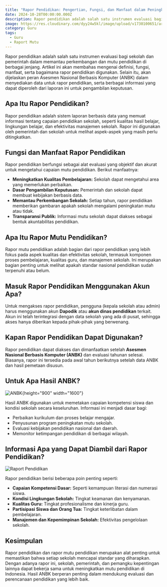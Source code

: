```yaml
---
title: "Rapor Pendidikan: Pengertian, Fungsi, dan Manfaat dalam Peningkatan Mutu Sekolah"
date: 2024-10-28T00:00:00.000Z
description: Rapor pendidikan adalah salah satu instrumen evaluasi bagi sekolah dan pemerintah dalam memantau perkembangan dan mutu pendidikan di berbagai jenjang.
image: https://res.cloudinary.com/dyy24w5kl/image/upload/v1730100651/artikel/BUeNWYemFS_v3ynrq.png
category: Guru
tags:
  - Guru
  - Raport Mutu
---
```


Rapor pendidikan adalah salah satu instrumen evaluasi bagi sekolah dan pemerintah dalam memantau perkembangan dan mutu pendidikan di berbagai jenjang. Artikel ini akan membahas mengenai definisi, fungsi, manfaat, serta bagaimana rapor pendidikan digunakan. Selain itu, akan dijelaskan peran Asesmen Nasional Berbasis Komputer (ANBK) dalam menyediakan data untuk rapor pendidikan, serta berbagai informasi yang dapat diperoleh dari laporan ini untuk pengambilan keputusan.

## Apa Itu Rapor Pendidikan?

Rapor pendidikan adalah sistem laporan berbasis data yang memuat informasi tentang capaian pendidikan sekolah, seperti kualitas hasil belajar, lingkungan belajar, dan efektivitas manajemen sekolah. Rapor ini digunakan oleh pemerintah dan sekolah untuk melihat aspek-aspek yang masih perlu ditingkatkan.

## Fungsi dan Manfaat Rapor Pendidikan

Rapor pendidikan berfungsi sebagai alat evaluasi yang objektif dan akurat untuk mengetahui capaian mutu pendidikan. Berikut manfaatnya:

- **Meningkatkan Kualitas Pembelajaran:** Sekolah dapat mengetahui area yang memerlukan perbaikan.
- **Dasar Pengambilan Keputusan:** Pemerintah dan sekolah dapat membuat kebijakan berbasis data.
- **Memantau Perkembangan Sekolah:** Setiap tahun, rapor pendidikan memberikan gambaran apakah sekolah mengalami peningkatan mutu atau tidak.
- **Transparansi Publik:** Informasi mutu sekolah dapat diakses sebagai bentuk akuntabilitas pendidikan.

## Apa Itu Rapor Mutu Pendidikan?

Rapor mutu pendidikan adalah bagian dari rapor pendidikan yang lebih fokus pada aspek kualitas dan efektivitas sekolah, termasuk komponen proses pembelajaran, kualitas guru, dan manajemen sekolah. Ini merupakan bagian penting untuk melihat apakah standar nasional pendidikan sudah terpenuhi atau belum.

## Masuk Rapor Pendidikan Menggunakan Akun Apa?

Untuk mengakses rapor pendidikan, pengguna (kepala sekolah atau admin) harus menggunakan akun **Dapodik** atau **akun dinas pendidikan** terkait. Akun ini telah terintegrasi dengan data sekolah yang ada di pusat, sehingga akses hanya diberikan kepada pihak-pihak yang berwenang.

## Kapan Rapor Pendidikan Dapat Digunakan?

Rapor pendidikan dapat diakses dan dimanfaatkan setelah **Asesmen Nasional Berbasis Komputer (ANBK)** dan evaluasi tahunan selesai. Biasanya, rapor ini tersedia pada awal tahun berikutnya setelah data ANBK dan hasil pemetaan disusun.

## Untuk Apa Hasil ANBK?

![ANBK](https://res.cloudinary.com/dyy24w5kl/image/upload/v1730100640/artikel/ujian1_dkq4xb.png){height="900" width="1600"}

Hasil ANBK digunakan untuk memetakan capaian kompetensi siswa dan kondisi sekolah secara keseluruhan. Informasi ini menjadi dasar bagi:

- Perbaikan kurikulum dan proses belajar mengajar.
- Penyusunan program peningkatan mutu sekolah.
- Evaluasi kebijakan pendidikan nasional dan daerah.
- Memonitor ketimpangan pendidikan di berbagai wilayah.

## Informasi Apa yang Dapat Diambil dari Rapor Pendidikan?

![Raport Pendidikan](https://res.cloudinary.com/dyy24w5kl/image/upload/v1730100644/artikel/MQZCZrqlzK_mjx360.png)

Rapor pendidikan berisi beberapa poin penting seperti:

- **Capaian Kompetensi Dasar:** Seperti kemampuan literasi dan numerasi siswa.
- **Kondisi Lingkungan Sekolah:** Tingkat keamanan dan kenyamanan.
- **Kualitas Guru:** Tingkat profesionalisme dan kinerja guru.
- **Partisipasi Siswa dan Orang Tua:** Tingkat keterlibatan dalam pembelajaran.
- **Manajemen dan Kepemimpinan Sekolah:** Efektivitas pengelolaan sekolah.

## Kesimpulan

Rapor pendidikan dan rapor mutu pendidikan merupakan alat penting untuk memastikan bahwa setiap sekolah mencapai standar yang diharapkan. Dengan adanya rapor ini, sekolah, pemerintah, dan pemangku kepentingan lainnya dapat bekerja sama untuk meningkatkan mutu pendidikan di Indonesia. Hasil ANBK berperan penting dalam mendukung evaluasi dan perencanaan pendidikan yang lebih baik.

